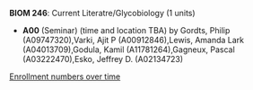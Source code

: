 **BIOM 246**: Current Literatre/Glycobiology (1 units)

- **A00** (Seminar) (time and location TBA) by Gordts, Philip (A09747320),Varki, Ajit P (A00912846),Lewis, Amanda Lark (A04013709),Godula, Kamil (A11781264),Gagneux, Pascal (A03222470),Esko, Jeffrey D. (A02134723)

[Enrollment numbers over time](./BIOM246.tsv)
